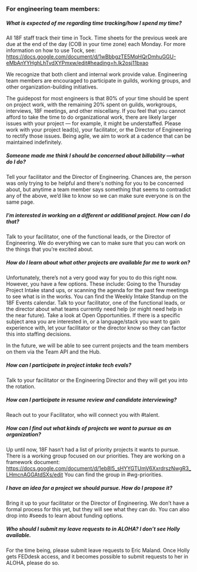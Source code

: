 ### For engineering team members:

##### What is expected of me regarding time tracking/how I spend my time?
All 18F staff track their time in Tock. Time sheets for the previous week are due at the end of the day (COB in your time zone) each Monday. For more information on how to use Tock, see: https://docs.google.com/document/d/1wBbbgzTE5MqHQrDmhuGGU-eMbAnYYHghLhTvdXYPmxw/edit#heading=h.lk2osj11bxao 

We recognize that both client and internal work provide value. Engineering team members are encouraged to participate in guilds, working groups, and other organization-building initiatives.

The guidepost for most engineers is that 80% of your time should be spent on project work, with the remaining 20% spent on guilds, workgroups, interviews, 18F meetings, and other miscellany. If you feel that you cannot afford to take the time to do organizational work, there are likely larger issues with your project — for example, it might be understaffed. Please work with your project lead(s), your facilitator, or the Director of Engineering to rectify those issues. Being agile, we aim to work at a cadence that can be maintained indefinitely. 


##### Someone made me think I should be concerned about billability —what do I do?
Tell your facilitator and the Director of Engineering. Chances are, the person was only trying to be helpful and there's nothing for you to be concerned about, but anytime a team member says something that seems to contradict any of the above, we’d like to know so we can make sure everyone is on the same page.


##### I’m interested in working on a different or additional project. How can I do that?
Talk to your facilitator, one of the functional leads, or the Director of Engineering. We do everything we can to make sure that you can work on the things that you’re excited about.


##### How do I learn about what other projects are available for me to work on?
Unfortunately, there’s not a very good way for you to do this right now. However, you have a few options. These include: 
Going to the Thursday Project Intake stand ups, or scanning the agenda for the past few meetings to see what is in the works. You can find the Weekly Intake Standup on the 18F Events calendar.
Talk to your facilitator, one of the functional leads, or the director about what teams currently need help (or might need help in the near future).
Take a look at Open Opportunities.
If there is a specific subject area you are interested in, or a language/stack you want to gain experience with, let your facilitator or the director know so they can factor this into staffing decisions.

In the future, we will be able to see current projects and the team members on them via the Team API and the Hub.


##### How can I participate in project intake tech evals?
Talk to your facilitator or the Engineering Director and they will get you into the rotation.


##### How can I participate in resume review and candidate interviewing?
Reach out to your Facilitator, who will connect you with #talent.


##### How can I find out what kinds of projects we want to pursue as an organization?
Up until now, 18F hasn’t had a list of priority projects it wants to pursue. There is a working group focused on our priorities. They are working on a framework document: https://docs.google.com/document/d/1eb8I5_sHYYGTUmV6XxrdrszNwgR3_LHmcnAGGAtdSXs/edit 
You can find the group in #wg-priorities.


##### I have an idea for a project we should pursue. How do I propose it?
Bring it up to your facilitator or the Director of Engineering. We don’t have a formal process for this yet, but they will see what they can do. You can also drop into #seeds to learn about funding options.


##### Who should I submit my leave requests to in ALOHA? I don’t see Holly available.
For the time being, please submit leave requests to Eric Maland. Once Holly gets FEDdesk access, and it becomes possible to submit requests to her in ALOHA, please do so. 
